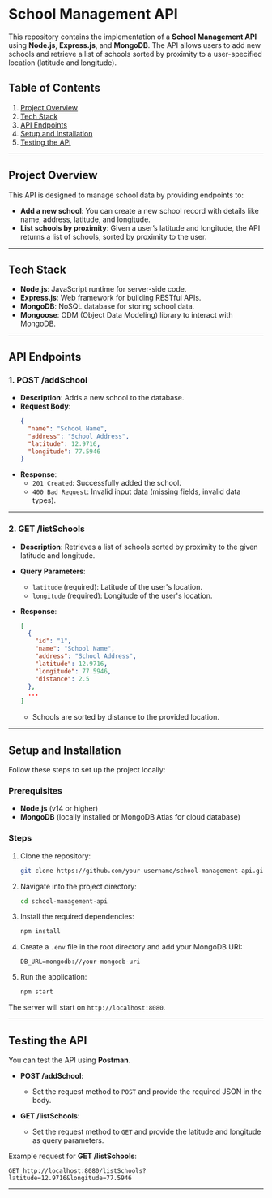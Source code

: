 # School Management API

This repository contains the implementation of a **School Management API** using **Node.js**, **Express.js**, and **MongoDB**. The API allows users to add new schools and retrieve a list of schools sorted by proximity to a user-specified location (latitude and longitude).

## Table of Contents

1. [Project Overview](#project-overview)
2. [Tech Stack](#tech-stack)
3. [API Endpoints](#api-endpoints)
4. [Setup and Installation](#setup-and-installation)
5. [Testing the API](#testing-the-api)

---

## Project Overview

This API is designed to manage school data by providing endpoints to:

- **Add a new school**: You can create a new school record with details like name, address, latitude, and longitude.
- **List schools by proximity**: Given a user’s latitude and longitude, the API returns a list of schools, sorted by proximity to the user.

---

## Tech Stack

- **Node.js**: JavaScript runtime for server-side code.
- **Express.js**: Web framework for building RESTful APIs.
- **MongoDB**: NoSQL database for storing school data.
- **Mongoose**: ODM (Object Data Modeling) library to interact with MongoDB.

---

## API Endpoints

### 1. **POST /addSchool**
- **Description**: Adds a new school to the database.
- **Request Body**:
  ```json
  {
    "name": "School Name",
    "address": "School Address",
    "latitude": 12.9716,
    "longitude": 77.5946
  }
  ```
- **Response**:
  - `201 Created`: Successfully added the school.
  - `400 Bad Request`: Invalid input data (missing fields, invalid data types).

---

### 2. **GET /listSchools**
- **Description**: Retrieves a list of schools sorted by proximity to the given latitude and longitude.
- **Query Parameters**:
  - `latitude` (required): Latitude of the user's location.
  - `longitude` (required): Longitude of the user's location.
  
- **Response**:
  ```json
  [
    {
      "id": "1",
      "name": "School Name",
      "address": "School Address",
      "latitude": 12.9716,
      "longitude": 77.5946,
      "distance": 2.5
    },
    ...
  ]
  ```
  - Schools are sorted by distance to the provided location.

---

## Setup and Installation

Follow these steps to set up the project locally:

### Prerequisites

- **Node.js** (v14 or higher)
- **MongoDB** (locally installed or MongoDB Atlas for cloud database)

### Steps

1. Clone the repository:
   ```bash
   git clone https://github.com/your-username/school-management-api.git
   ```

2. Navigate into the project directory:
   ```bash
   cd school-management-api
   ```

3. Install the required dependencies:
   ```bash
   npm install
   ```

4. Create a `.env` file in the root directory and add your MongoDB URI:
   ```env
   DB_URL=mongodb://your-mongodb-uri
   ```

5. Run the application:
   ```bash
   npm start
   ```

The server will start on `http://localhost:8080`.

---

## Testing the API

You can test the API using **Postman**.

- **POST /addSchool**:
  - Set the request method to `POST` and provide the required JSON in the body.
  
- **GET /listSchools**:
  - Set the request method to `GET` and provide the latitude and longitude as query parameters.

Example request for **GET /listSchools**:
```
GET http://localhost:8080/listSchools?latitude=12.9716&longitude=77.5946
```

---
